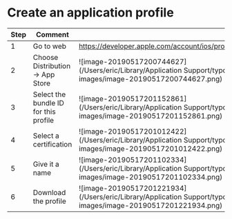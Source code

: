 # Create an application profile 



| Step | Comment                               |                                                              |
| ---- | ------------------------------------- | ------------------------------------------------------------ |
| 1    | Go to web                             | https://developer.apple.com/account/ios/profile/create       |
| 2    | Choose Distribution -> App Store      | ![image-20190517200744627](/Users/eric/Library/Application Support/typora-user-images/image-20190517200744627.png) |
| 3    | Select the bundle ID for this profile | ![image-20190517201152861](/Users/eric/Library/Application Support/typora-user-images/image-20190517201152861.png) |
| 4    | Select a certification                | ![image-20190517201012422](/Users/eric/Library/Application Support/typora-user-images/image-20190517201012422.png) |
| 5    | Give it a name                        | ![image-20190517201102334](/Users/eric/Library/Application Support/typora-user-images/image-20190517201102334.png) |
| 6    | Download the profile                  | ![image-20190517201221934](/Users/eric/Library/Application Support/typora-user-images/image-20190517201221934.png) |

